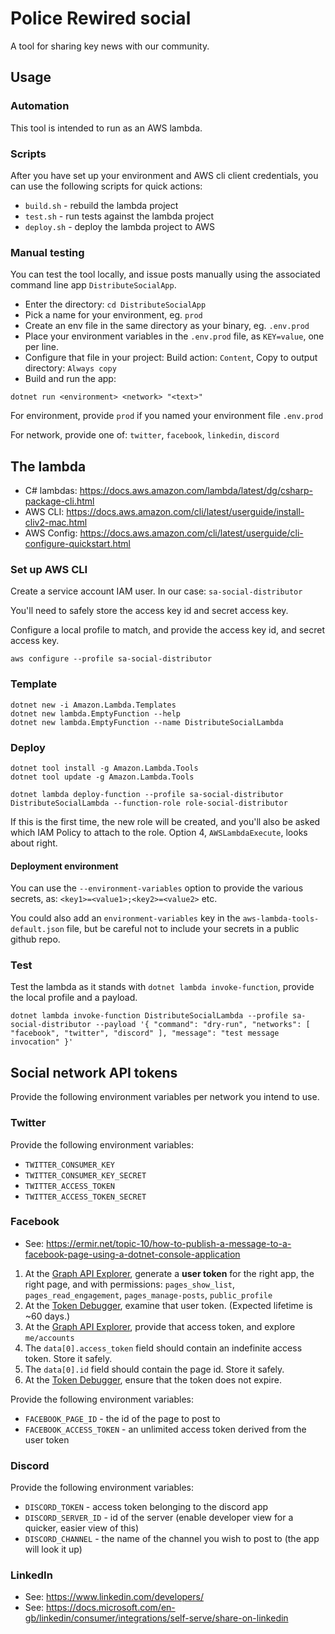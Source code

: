 ﻿# Police Rewired social

A tool for sharing key news with our community.

## Usage

### Automation

This tool is intended to run as an AWS lambda.

### Scripts

After you have set up your environment and AWS cli client credentials, you can use the following scripts for quick actions:

* `build.sh` - rebuild the lambda project
* `test.sh` - run tests against the lambda project
* `deploy.sh` - deploy the lambda project to AWS

### Manual testing

You can test the tool locally, and issue posts manually using the associated command line app `DistributeSocialApp`.

* Enter the directory: `cd DistributeSocialApp`
* Pick a name for your environment, eg. `prod`
* Create an env file in the same directory as your binary, eg. `.env.prod`
* Place your environment variables in the `.env.prod` file, as `KEY=value`, one per line.
* Configure that file in your project: Build action: `Content`, Copy to output directory: `Always copy`
* Build and run the app:

```
dotnet run <environment> <network> "<text>"
```

For environment, provide `prod` if you named your environment file `.env.prod`

For network, provide one of: `twitter`, `facebook`, `linkedin`, `discord`

## The lambda

* C# lambdas: https://docs.aws.amazon.com/lambda/latest/dg/csharp-package-cli.html
* AWS CLI: https://docs.aws.amazon.com/cli/latest/userguide/install-cliv2-mac.html
* AWS Config: https://docs.aws.amazon.com/cli/latest/userguide/cli-configure-quickstart.html

### Set up AWS CLI

Create a service account IAM user. In our case: `sa-social-distributor`

You'll need to safely store the access key id and secret access key.

Configure a local profile to match, and provide the access key id, and secret access key.

```
aws configure --profile sa-social-distributor
```

### Template

```
dotnet new -i Amazon.Lambda.Templates
dotnet new lambda.EmptyFunction --help
dotnet new lambda.EmptyFunction --name DistributeSocialLambda
```

### Deploy

```
dotnet tool install -g Amazon.Lambda.Tools
dotnet tool update -g Amazon.Lambda.Tools
```

```
dotnet lambda deploy-function --profile sa-social-distributor DistributeSocialLambda --function-role role-social-distributor
```

If this is the first time, the new role will be created, and you'll also be asked which IAM Policy to attach to the role. Option 4, `AWSLambdaExecute`, looks about right.

#### Deployment environment

You can use the `--environment-variables` option to provide the various secrets, as: `<key1>=<value1>;<key2>=<value2>` etc.

You could also add an `environment-variables` key in the `aws-lambda-tools-default.json` file, but be careful not to include your secrets in a public github repo.


### Test

Test the lambda as it stands with `dotnet lambda invoke-function`, provide the local profile and a payload.

```
dotnet lambda invoke-function DistributeSocialLambda --profile sa-social-distributor --payload '{ "command": "dry-run", "networks": [ "facebook", "twitter", "discord" ], "message": "test message invocation" }'
```

## Social network API tokens

Provide the following environment variables per network you intend to use.

### Twitter

Provide the following environment variables:

* `TWITTER_CONSUMER_KEY`
* `TWITTER_CONSUMER_KEY_SECRET`
* `TWITTER_ACCESS_TOKEN`
* `TWITTER_ACCESS_TOKEN_SECRET`

### Facebook

* See: https://ermir.net/topic-10/how-to-publish-a-message-to-a-facebook-page-using-a-dotnet-console-application

1. At the [Graph API Explorer](https://developers.facebook.com/tools/explorer), generate a **user token** for the right app, the right page, and with permissions: `pages_show_list`, `pages_read_engagement`, `pages_manage-posts`, `public_profile`
2. At the [Token Debugger](https://developers.facebook.com/tools/accesstoken/), examine that user token. (Expected lifetime is ~60 days.)
3. At the [Graph API Explorer](https://developers.facebook.com/tools/explorer/?method=GET&path=me%2Faccounts&version=v10.0), provide that access token, and explore `me/accounts`
4. The `data[0].access_token` field should contain an indefinite access token. Store it safely.
5. The `data[0].id` field should contain the page id. Store it safely.
5. At the [Token Debugger](https://developers.facebook.com/tools/accesstoken/), ensure that the token does not expire.

Provide the following environment variables:

* `FACEBOOK_PAGE_ID` - the id of the page to post to
* `FACEBOOK_ACCESS_TOKEN` - an unlimited access token derived from the user token

### Discord

Provide the following environment variables:

* `DISCORD_TOKEN` - access token belonging to the discord app
* `DISCORD_SERVER_ID` - id of the server (enable developer view for a quicker, easier view of this)
* `DISCORD_CHANNEL` - the name of the channel you wish to post to (the app will look it up)

### LinkedIn

* See: https://www.linkedin.com/developers/
* See: https://docs.microsoft.com/en-gb/linkedin/consumer/integrations/self-serve/share-on-linkedin

